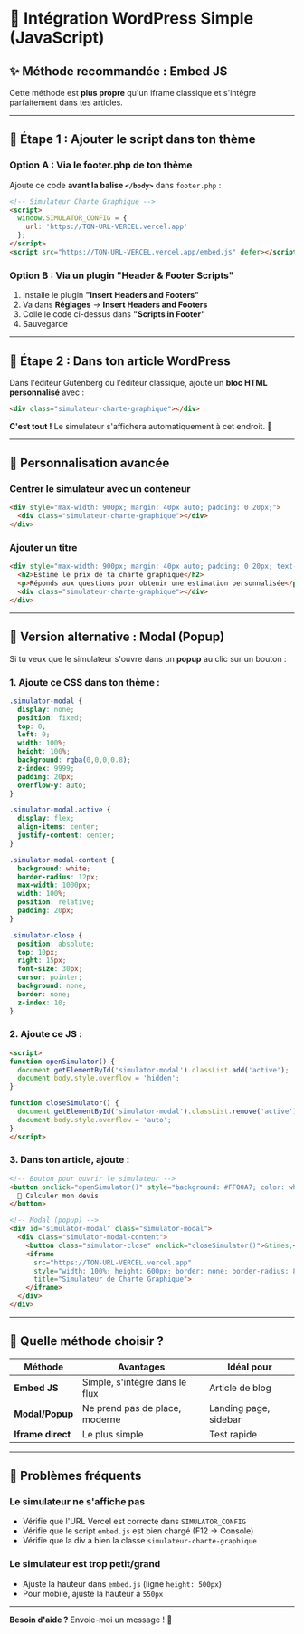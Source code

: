 # 🚀 Intégration WordPress Simple (JavaScript)

## ✨ Méthode recommandée : Embed JS

Cette méthode est **plus propre** qu'un iframe classique et s'intègre parfaitement dans tes articles.

---

## 📝 Étape 1 : Ajouter le script dans ton thème

### Option A : Via le footer.php de ton thème

Ajoute ce code **avant la balise `</body>`** dans `footer.php` :

```html
<!-- Simulateur Charte Graphique -->
<script>
  window.SIMULATOR_CONFIG = {
    url: 'https://TON-URL-VERCEL.vercel.app'
  };
</script>
<script src="https://TON-URL-VERCEL.vercel.app/embed.js" defer></script>
```

### Option B : Via un plugin "Header & Footer Scripts"

1. Installe le plugin **"Insert Headers and Footers"**
2. Va dans **Réglages** → **Insert Headers and Footers**
3. Colle le code ci-dessus dans **"Scripts in Footer"**
4. Sauvegarde

---

## 📄 Étape 2 : Dans ton article WordPress

Dans l'éditeur Gutenberg ou l'éditeur classique, ajoute un **bloc HTML personnalisé** avec :

```html
<div class="simulateur-charte-graphique"></div>
```

**C'est tout !** Le simulateur s'affichera automatiquement à cet endroit. 🎉

---

## 🎨 Personnalisation avancée

### Centrer le simulateur avec un conteneur

```html
<div style="max-width: 900px; margin: 40px auto; padding: 0 20px;">
  <div class="simulateur-charte-graphique"></div>
</div>
```

### Ajouter un titre

```html
<div style="max-width: 900px; margin: 40px auto; padding: 0 20px; text-align: center;">
  <h2>Estime le prix de ta charte graphique</h2>
  <p>Réponds aux questions pour obtenir une estimation personnalisée</p>
  <div class="simulateur-charte-graphique"></div>
</div>
```

---

## 🔧 Version alternative : Modal (Popup)

Si tu veux que le simulateur s'ouvre dans un **popup** au clic sur un bouton :

### 1. Ajoute ce CSS dans ton thème :

```css
.simulator-modal {
  display: none;
  position: fixed;
  top: 0;
  left: 0;
  width: 100%;
  height: 100%;
  background: rgba(0,0,0,0.8);
  z-index: 9999;
  padding: 20px;
  overflow-y: auto;
}

.simulator-modal.active {
  display: flex;
  align-items: center;
  justify-content: center;
}

.simulator-modal-content {
  background: white;
  border-radius: 12px;
  max-width: 1000px;
  width: 100%;
  position: relative;
  padding: 20px;
}

.simulator-close {
  position: absolute;
  top: 10px;
  right: 15px;
  font-size: 30px;
  cursor: pointer;
  background: none;
  border: none;
  z-index: 10;
}
```

### 2. Ajoute ce JS :

```html
<script>
function openSimulator() {
  document.getElementById('simulator-modal').classList.add('active');
  document.body.style.overflow = 'hidden';
}

function closeSimulator() {
  document.getElementById('simulator-modal').classList.remove('active');
  document.body.style.overflow = 'auto';
}
</script>
```

### 3. Dans ton article, ajoute :

```html
<!-- Bouton pour ouvrir le simulateur -->
<button onclick="openSimulator()" style="background: #FF00A7; color: white; padding: 15px 30px; border: none; border-radius: 8px; font-size: 16px; cursor: pointer; font-weight: bold;">
  🎨 Calculer mon devis
</button>

<!-- Modal (popup) -->
<div id="simulator-modal" class="simulator-modal">
  <div class="simulator-modal-content">
    <button class="simulator-close" onclick="closeSimulator()">&times;</button>
    <iframe 
      src="https://TON-URL-VERCEL.vercel.app" 
      style="width: 100%; height: 600px; border: none; border-radius: 8px;"
      title="Simulateur de Charte Graphique">
    </iframe>
  </div>
</div>
```

---

## 🎯 Quelle méthode choisir ?

| Méthode | Avantages | Idéal pour |
|---------|-----------|-----------|
| **Embed JS** | Simple, s'intègre dans le flux | Article de blog |
| **Modal/Popup** | Ne prend pas de place, moderne | Landing page, sidebar |
| **Iframe direct** | Le plus simple | Test rapide |

---

## 🐛 Problèmes fréquents

### Le simulateur ne s'affiche pas
- Vérifie que l'URL Vercel est correcte dans `SIMULATOR_CONFIG`
- Vérifie que le script `embed.js` est bien chargé (F12 → Console)
- Vérifie que la div a bien la classe `simulateur-charte-graphique`

### Le simulateur est trop petit/grand
- Ajuste la hauteur dans `embed.js` (ligne `height: 500px`)
- Pour mobile, ajuste la hauteur à `550px`

---

**Besoin d'aide ?** Envoie-moi un message ! 💌


